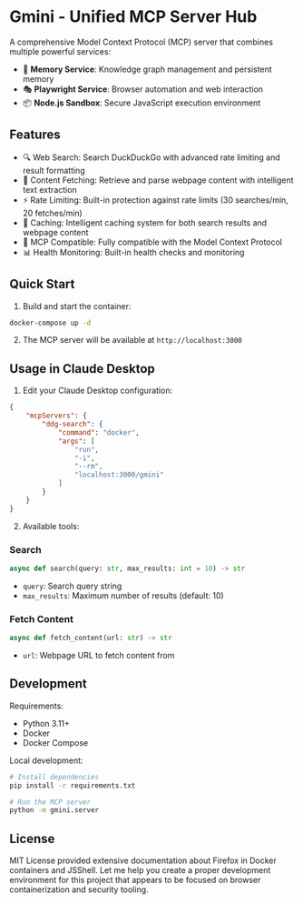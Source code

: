 # Gmini - Unified MCP Server Hub

A comprehensive Model Context Protocol (MCP) server that combines multiple powerful services:

- 🧠 **Memory Service**: Knowledge graph management and persistent memory
- 🎭 **Playwright Service**: Browser automation and web interaction
- 📦 **Node.js Sandbox**: Secure JavaScript execution environment

## Features

- 🔍 Web Search: Search DuckDuckGo with advanced rate limiting and result formatting
- 📄 Content Fetching: Retrieve and parse webpage content with intelligent text extraction
- ⚡ Rate Limiting: Built-in protection against rate limits (30 searches/min, 20 fetches/min)
- 🚀 Caching: Intelligent caching system for both search results and webpage content
- 🔄 MCP Compatible: Fully compatible with the Model Context Protocol
- 📊 Health Monitoring: Built-in health checks and monitoring

## Quick Start

1. Build and start the container:
```bash
docker-compose up -d
```

2. The MCP server will be available at `http://localhost:3000`

## Usage in Claude Desktop

1. Edit your Claude Desktop configuration:
```json
{
    "mcpServers": {
        "ddg-search": {
            "command": "docker",
            "args": [
                "run",
                "-i",
                "--rm",
                "localhost:3000/gmini"
            ]
        }
    }
}
```

2. Available tools:

### Search
```python
async def search(query: str, max_results: int = 10) -> str
```
- `query`: Search query string
- `max_results`: Maximum number of results (default: 10)

### Fetch Content
```python
async def fetch_content(url: str) -> str
```
- `url`: Webpage URL to fetch content from

## Development

Requirements:
- Python 3.11+
- Docker
- Docker Compose

Local development:
```bash
# Install dependencies
pip install -r requirements.txt

# Run the MCP server
python -m gmini.server
```

## License

MIT License
provided extensive documentation about Firefox in Docker containers and JSShell. Let me help you create a proper development environment for this project that appears to be focused on browser containerization and security tooling.
